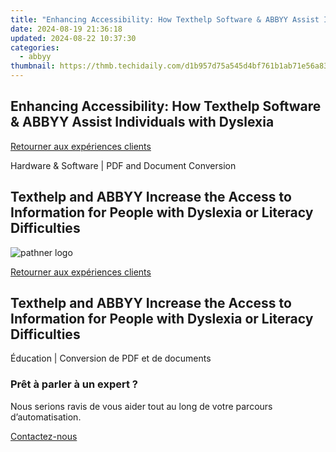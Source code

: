```yaml
---
title: "Enhancing Accessibility: How Texthelp Software & ABBYY Assist Individuals with Dyslexia"
date: 2024-08-19 21:36:18
updated: 2024-08-22 10:37:30
categories:
  - abbyy
thumbnail: https://thmb.techidaily.com/d1b957d75a545d4bf761b1ab71e56a83f74f572b9cfdc1f2dd93c379e17f7085.jpg
---
```


## Enhancing Accessibility: How Texthelp Software & ABBYY Assist Individuals with Dyslexia

[Retourner aux expériences clients](https://tools.techidaily.com/abbyy/products/)

Hardware & Software | PDF and Document Conversion

## Texthelp and ABBYY Increase the Access to Information for People with Dyslexia or Literacy Difficulties

![pathner logo](https://content.abbyy.com/-/media/project/abbyy/abbyy/logos-white/fr/70611.png?h=40&iar=0&w=120)

[Retourner aux expériences clients](https://tools.techidaily.com/abbyy/products/)

## Texthelp and ABBYY Increase the Access to Information for People with Dyslexia or Literacy Difficulties

Éducation | Conversion de PDF et de documents 

### Prêt à parler à un expert ?

Nous serions ravis de vous aider tout au long de votre parcours d’automatisation.

[Contactez-nous](https://tools.techidaily.com/abbyy/products/)

<ins class="adsbygoogle"
     style="display:block"
     data-ad-format="autorelaxed"
     data-ad-client="ca-pub-7571918770474297"
     data-ad-slot="1223367746"></ins>



<ins class="adsbygoogle"
     style="display:block"
     data-ad-client="ca-pub-7571918770474297"
     data-ad-slot="8358498916"
     data-ad-format="auto"
     data-full-width-responsive="true"></ins>
